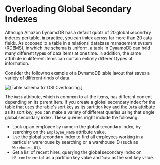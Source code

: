 # Overloading Global Secondary Indexes<a name="bp-gsi-overloading"></a>

Although Amazon DynamoDB has a default quota of 20 global secondary indexes per table, in practice, you can index across far more than 20 data fields\. As opposed to a table in a relational database management system \(RDBMS\), in which the schema is uniform, a table in DynamoDB can hold many different types of data items at one time\. In addition, the same attribute in different items can contain entirely different types of information\.

Consider the following example of a DynamoDB table layout that saves a variety of different kinds of data\.

![\[Table schema for GSI Overloading.\]](http://docs.aws.amazon.com/amazondynamodb/latest/developerguide/images/OverloadGSIexample.png)

The `Data` attribute, which is common to all the items, has different content depending on its parent item\. If you create a global secondary index for the table that uses the table's sort key as its partition key and the `Data` attribute as its sort key, you can make a variety of different queries using that single global secondary index\. These queries might include the following:
+ Look up an employee by name in the global secondary index, by searching on the `Employee_Name` attribute value\.
+ Use the global secondary index to find all employees working in a particular warehouse by searching on a warehouse ID \(such as `Warehouse_01`\)\.
+ Get a list of recent hires, querying the global secondary index on `HR_confidential` as a partition key value and `Data` as the sort key value\.